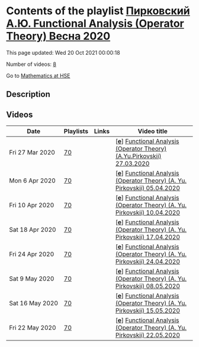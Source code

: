 # Contents of the playlist [Пирковский А.Ю. Functional Analysis (Operator Theory)  Весна 2020](https://www.youtube.com/playlist?list=PLq3E5oubNNoBq6glJKdynm-p3UM1bYR21)

This page updated: Wed 20 Oct 2021 00:00:18

Number of videos: [8](#videos)

Go to [Mathematics at HSE](../README.md)

## Description



## Videos

|Date|Playlists|Links|Video title|
|---|---|---|---|
| Fri&nbsp;27&nbsp;Mar&nbsp;2020 | [70](../playlists/70 "Пирковский А.Ю. Functional Analysis (Operator Theory)  Весна 2020") |  | [[**e**](https://studio.youtube.com/video/a9P-LnwzM2Q/edit "Edit")] [Functional Analysis (Operator Theory) (A.Yu.Pirkovskii) 27.03.2020](https://www.youtube.com/watch?v=a9P-LnwzM2Q&list=PLq3E5oubNNoBq6glJKdynm-p3UM1bYR21 "Функциональный анализ (теория операторов) (А.Ю.Пирковский)&#013;Видеозапись 1-ая") |
| Mon&nbsp;6&nbsp;Apr&nbsp;2020 | [70](../playlists/70 "Пирковский А.Ю. Functional Analysis (Operator Theory)  Весна 2020") |  | [[**e**](https://studio.youtube.com/video/L83wKiUApiQ/edit "Edit")] [Functional Analysis (Operator Theory) (A. Yu. Pirkovskii) 05.04.2020](https://www.youtube.com/watch?v=L83wKiUApiQ&list=PLq3E5oubNNoBq6glJKdynm-p3UM1bYR21) |
| Fri&nbsp;10&nbsp;Apr&nbsp;2020 | [70](../playlists/70 "Пирковский А.Ю. Functional Analysis (Operator Theory)  Весна 2020") |  | [[**e**](https://studio.youtube.com/video/aX_liRLMLb8/edit "Edit")] [Functional Analysis (Operator Theory) (A. Yu. Pirkovskii) 10.04.2020](https://www.youtube.com/watch?v=aX_liRLMLb8&list=PLq3E5oubNNoBq6glJKdynm-p3UM1bYR21) |
| Sat&nbsp;18&nbsp;Apr&nbsp;2020 | [70](../playlists/70 "Пирковский А.Ю. Functional Analysis (Operator Theory)  Весна 2020") |  | [[**e**](https://studio.youtube.com/video/Erq3mRj2tdU/edit "Edit")] [Functional Analysis (Operator Theory) (A. Yu. Pirkovskii) 17.04.2020](https://www.youtube.com/watch?v=Erq3mRj2tdU&list=PLq3E5oubNNoBq6glJKdynm-p3UM1bYR21) |
| Fri&nbsp;24&nbsp;Apr&nbsp;2020 | [70](../playlists/70 "Пирковский А.Ю. Functional Analysis (Operator Theory)  Весна 2020") |  | [[**e**](https://studio.youtube.com/video/x94R4D2GeFg/edit "Edit")] [Functional Analysis (Operator Theory) (A. Yu. Pirkovskii) 24.04.2020](https://www.youtube.com/watch?v=x94R4D2GeFg&list=PLq3E5oubNNoBq6glJKdynm-p3UM1bYR21) |
| Sat&nbsp;9&nbsp;May&nbsp;2020 | [70](../playlists/70 "Пирковский А.Ю. Functional Analysis (Operator Theory)  Весна 2020") |  | [[**e**](https://studio.youtube.com/video/QVev3E_W5W0/edit "Edit")] [Functional Analysis (Operator Theory) (A. Yu. Pirkovskii) 08.05.2020](https://www.youtube.com/watch?v=QVev3E_W5W0&list=PLq3E5oubNNoBq6glJKdynm-p3UM1bYR21) |
| Sat&nbsp;16&nbsp;May&nbsp;2020 | [70](../playlists/70 "Пирковский А.Ю. Functional Analysis (Operator Theory)  Весна 2020") |  | [[**e**](https://studio.youtube.com/video/og3M7VEoj60/edit "Edit")] [Functional Analysis (Operator Theory) (A. Yu. Pirkovskii) 15.05.2020](https://www.youtube.com/watch?v=og3M7VEoj60&list=PLq3E5oubNNoBq6glJKdynm-p3UM1bYR21) |
| Fri&nbsp;22&nbsp;May&nbsp;2020 | [70](../playlists/70 "Пирковский А.Ю. Functional Analysis (Operator Theory)  Весна 2020") |  | [[**e**](https://studio.youtube.com/video/1mSgEm8IJN8/edit "Edit")] [Functional Analysis (Operator Theory) (A. Yu. Pirkovskii) 22.05.2020](https://www.youtube.com/watch?v=1mSgEm8IJN8&list=PLq3E5oubNNoBq6glJKdynm-p3UM1bYR21) |
